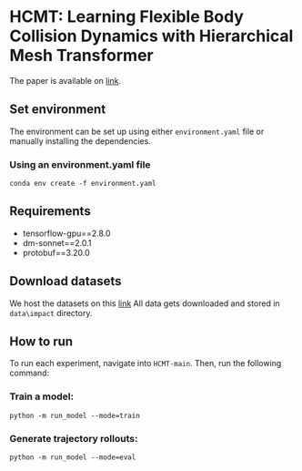 # HCMT: Learning Flexible Body Collision Dynamics with Hierarchical Mesh Transformer
The paper is available on [link](https://arxiv.org/abs/2312.12467).

## Set environment
The environment can be set up using either `environment.yaml` file or manually installing the dependencies.
### Using an environment.yaml file
```
conda env create -f environment.yaml
```

## Requirements

- tensorflow-gpu==2.8.0
- dm-sonnet==2.0.1
- protobuf==3.20.0

## Download datasets
We host the datasets on this [link](https://figshare.com/s/a2c4abb9872b1dae3286)
All data gets downloaded and stored in `data\impact` directory.


## How to run
To run each experiment, navigate into `HCMT-main`. Then, run the following command:

### Train a model:
```
python -m run_model --mode=train
```

### Generate trajectory rollouts:
```
python -m run_model --mode=eval
```
